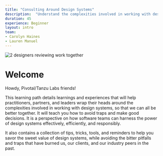 ```yaml
---
title: "Consulting Around Design Systems"
description:  "Understand the complexities involved in working with design systems, so that you can navigate common challenges and make good decisions."
duration: 45
experience: Beginner
layout: intro
team:
- Carolyn Haines
- Lauren Manuel
---
```


![2 designers reviewing work together](https://user-images.githubusercontent.com/105306536/186534547-c47a0e7b-f4e6-480a-b5ad-4c3105471bb4.jpg)

# Welcome
Howdy, Pivotal/Tanzu Labs friends!

This learning path details learnings and experiences that will help practitioners, partners, and leaders wrap their heads around the complexities involved in working with design systems, so that we can all be better together. It will teach you how to avoid traps and make good decisions. It is a perspective on how software teams can harness the power of design systems effectively, efficiently, and responsibly.

It also contains a collection of
 tips, tricks, tools, and reminders to help you savor the sweet value of design systems, while avoiding the bitter pitfalls and traps that have burned us, our clients, and our industry peers in the past.
